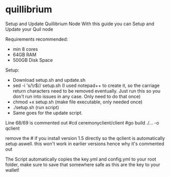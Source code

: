 # quillibrium
Setup and Update Quillibrium Node
With this guide you can Setup and Update your Quil node

Requirements recommended:
- min 8 cores
- 64GB RAM
- 500GB Disk Space

Setup:
- Download setup.sh and update.sh
- sed -i 's/\r$// setup.sh  (I used notepad++ to create it, so the carriage return characters need to be removed eventually. Just run this so you don't run into issues in any case. Only need to do that once)
- chmod +x setup.sh (make file executable, only needed once)
- ./setup.sh (run script)
- Same goes for the update script.

Line 68/69 is commented out
#cd ceremonyclient/client
#go build ./... -o qclient

remove the # if you install version 1.5 directly so the qclient is automatically setup aswell. this won't work in earlier versions hence why it's commented out

The Script automatically copies the key.yml and config.yml to your root folder, make sure to save that somewhere safe as this are the key to your wallet!
